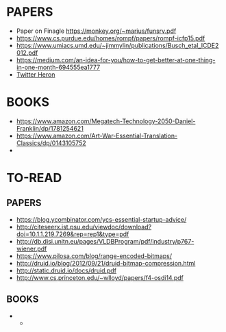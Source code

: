 # PAPERS
* Paper on Finagle https://monkey.org/~marius/funsrv.pdf
* https://www.cs.purdue.edu/homes/rompf/papers/rompf-icfp15.pdf
* https://www.umiacs.umd.edu/~jimmylin/publications/Busch_etal_ICDE2012.pdf
* https://medium.com/an-idea-for-you/how-to-get-better-at-one-thing-in-one-month-694555ea1777
* [Twitter Heron](http://delivery.acm.org/10.1145/2750000/2742788/p239-kulkarni.pdf?ip=8.25.197.67&id=2742788&acc=TRUSTED&key=4D4702B0C3E38B35%2E4D4702B0C3E38B35%2E4D4702B0C3E38B35%2EE47D41B086F0CDA3&__acm__=1517961291_ddd089fae584f5b3bb2111a509167e1d)

# BOOKS
* https://www.amazon.com/Megatech-Technology-2050-Daniel-Franklin/dp/1781254621
* https://www.amazon.com/Art-War-Essential-Translation-Classics/dp/0143105752
* 

# TO-READ
## PAPERS
* https://blog.ycombinator.com/ycs-essential-startup-advice/
* http://citeseerx.ist.psu.edu/viewdoc/download?doi=10.1.1.219.7269&rep=rep1&type=pdf
* http://db.disi.unitn.eu/pages/VLDBProgram/pdf/industry/p767-wiener.pdf
* https://www.pilosa.com/blog/range-encoded-bitmaps/
* http://druid.io/blog/2012/09/21/druid-bitmap-compression.html
* http://static.druid.io/docs/druid.pdf
* http://www.cs.princeton.edu/~wlloyd/papers/f4-osdi14.pdf


## BOOKS
* -

